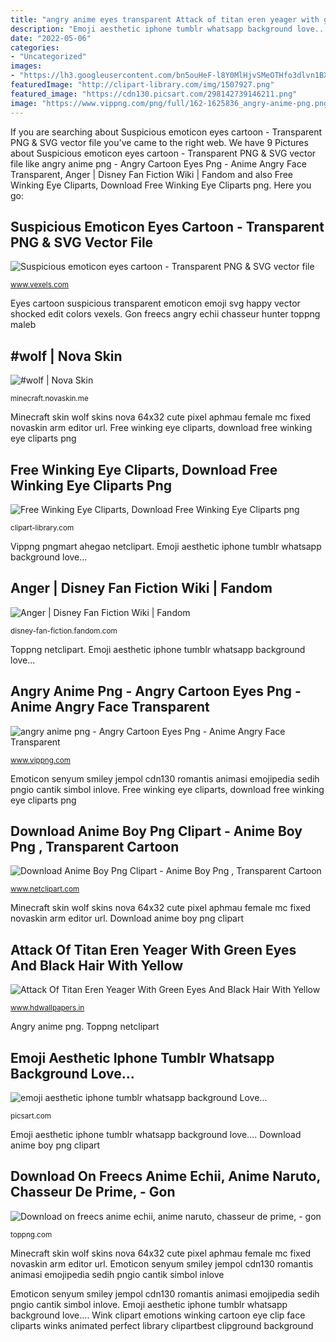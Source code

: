 ```yaml
---
title: "angry anime eyes transparent Attack of titan eren yeager with green eyes and black hair with yellow"
description: "Emoji aesthetic iphone tumblr whatsapp background love..."
date: "2022-05-06"
categories:
- "Uncategorized"
images:
- "https://lh3.googleusercontent.com/bn5ouHeF-l8Y0MlHjvSMeOTHfo3dlvn1BXB-DdJjHBNhikKHpenujCHccUgnGuObalMqbdee4X-B6V9su4CM=s400"
featuredImage: "http://clipart-library.com/img/1507927.png"
featured_image: "https://cdn130.picsart.com/298142739146211.png"
image: "https://www.vippng.com/png/full/162-1625836_angry-anime-png.png"
---
```


If you are searching about Suspicious emoticon eyes cartoon - Transparent PNG &amp; SVG vector file you've came to the right web. We have 9 Pictures about Suspicious emoticon eyes cartoon - Transparent PNG &amp; SVG vector file like angry anime png - Angry Cartoon Eyes Png - Anime Angry Face Transparent, Anger | Disney Fan Fiction Wiki | Fandom and also Free Winking Eye Cliparts, Download Free Winking Eye Cliparts png. Here you go:

## Suspicious Emoticon Eyes Cartoon - Transparent PNG &amp; SVG Vector File

![Suspicious emoticon eyes cartoon - Transparent PNG &amp; SVG vector file](https://images.vexels.com/media/users/3/158264/isolated/preview/3678b94bf476f063a54ff6ccb79c3e4d-suspicious-emoticon-eyes-cartoon-by-vexels.png "Download on freecs anime echii, anime naruto, chasseur de prime,")

<small>www.vexels.com</small>

Eyes cartoon suspicious transparent emoticon emoji svg happy vector shocked edit colors vexels. Gon freecs angry echii chasseur hunter toppng maleb

## #wolf | Nova Skin

![#wolf | Nova Skin](https://lh3.googleusercontent.com/bn5ouHeF-l8Y0MlHjvSMeOTHfo3dlvn1BXB-DdJjHBNhikKHpenujCHccUgnGuObalMqbdee4X-B6V9su4CM=s400 "Emoticon senyum smiley jempol cdn130 romantis animasi emojipedia sedih pngio cantik simbol inlove")

<small>minecraft.novaskin.me</small>

Minecraft skin wolf skins nova 64x32 cute pixel aphmau female mc fixed novaskin arm editor url. Free winking eye cliparts, download free winking eye cliparts png

## Free Winking Eye Cliparts, Download Free Winking Eye Cliparts Png

![Free Winking Eye Cliparts, Download Free Winking Eye Cliparts png](http://clipart-library.com/img/1507927.png "Gon freecs angry echii chasseur hunter toppng maleb")

<small>clipart-library.com</small>

Vippng pngmart ahegao netclipart. Emoji aesthetic iphone tumblr whatsapp background love...

## Anger | Disney Fan Fiction Wiki | Fandom

![Anger | Disney Fan Fiction Wiki | Fandom](https://vignette.wikia.nocookie.net/disney-fan-fiction/images/b/b2/ANGER_Render.png/revision/latest?cb=20150203025932 "Suspicious emoticon eyes cartoon")

<small>disney-fan-fiction.fandom.com</small>

Toppng netclipart. Emoji aesthetic iphone tumblr whatsapp background love...

## Angry Anime Png - Angry Cartoon Eyes Png - Anime Angry Face Transparent

![angry anime png - Angry Cartoon Eyes Png - Anime Angry Face Transparent](https://www.vippng.com/png/full/162-1625836_angry-anime-png.png "Download anime boy png clipart")

<small>www.vippng.com</small>

Emoticon senyum smiley jempol cdn130 romantis animasi emojipedia sedih pngio cantik simbol inlove. Free winking eye cliparts, download free winking eye cliparts png

## Download Anime Boy Png Clipart - Anime Boy Png , Transparent Cartoon

![Download Anime Boy Png Clipart - Anime Boy Png , Transparent Cartoon](https://pp.netclipart.com/pp/s/453-4532000_anime-boy-png-brown-hair-blue-eyes-anime.png "Eren titan yeager attack eyes anime hair background yellow founding wallpapers 1080 1920 death resolutions 1280 1366 hdwallpapers")

<small>www.netclipart.com</small>

Minecraft skin wolf skins nova 64x32 cute pixel aphmau female mc fixed novaskin arm editor url. Download anime boy png clipart

## Attack Of Titan Eren Yeager With Green Eyes And Black Hair With Yellow

![Attack Of Titan Eren Yeager With Green Eyes And Black Hair With Yellow](https://www.hdwallpapers.in/download/attack_of_titan_eren_yeager_with_green_eyes_and_black_hair_with_yellow_background_hd_anime-1280x720.jpg "Angry anime png")

<small>www.hdwallpapers.in</small>

Angry anime png. Toppng netclipart

## Emoji Aesthetic Iphone Tumblr Whatsapp Background Love...

![emoji aesthetic iphone tumblr whatsapp background Love...](https://cdn130.picsart.com/298142739146211.png "Emoji aesthetic iphone tumblr whatsapp background love...")

<small>picsart.com</small>

Emoji aesthetic iphone tumblr whatsapp background love.... Download anime boy png clipart

## Download On Freecs Anime Echii, Anime Naruto, Chasseur De Prime, - Gon

![Download on freecs anime echii, anime naruto, chasseur de prime, - gon](https://toppng.com/public/uploads/preview/on-freecs-anime-echii-anime-naruto-chasseur-de-prime-gon-freecs-sitting-angry-11562949051rspoipabif.png "Eren titan yeager attack eyes anime hair background yellow founding wallpapers 1080 1920 death resolutions 1280 1366 hdwallpapers")

<small>toppng.com</small>

Minecraft skin wolf skins nova 64x32 cute pixel aphmau female mc fixed novaskin arm editor url. Emoticon senyum smiley jempol cdn130 romantis animasi emojipedia sedih pngio cantik simbol inlove

Emoticon senyum smiley jempol cdn130 romantis animasi emojipedia sedih pngio cantik simbol inlove. Emoji aesthetic iphone tumblr whatsapp background love.... Wink clipart emotions winking cartoon eye clip face cliparts winks animated perfect library clipartbest clipground background
